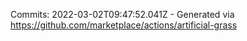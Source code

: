 Commits: 2022-03-02T09:47:52.041Z - Generated via https://github.com/marketplace/actions/artificial-grass
<br>
